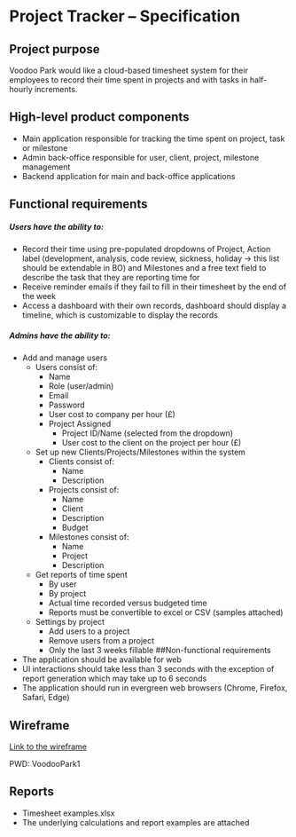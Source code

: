 # Project Tracker – Specification

## Project purpose
Voodoo Park would like a cloud-based timesheet system for their employees to 
record their time spent in projects and with tasks in half-hourly increments.

## High-level product components
 - Main application responsible for tracking the time spent on  project, task or milestone
 - Admin back-office responsible for user, client, project, milestone management
 - Backend application for main and back-office applications

## Functional requirements
##### Users have the ability to:
 - Record their time using pre-populated dropdowns of Project, Action label 
 (development, analysis, code review, sickness, holiday -> this list 
 should be extendable in BO) and Milestones and a free text field to describe the task that they are reporting time for
 - Receive reminder emails if they fail to fill in their timesheet by the end of the week
 - Access a dashboard with their own records, dashboard should display a timeline, 
 which is customizable to display the records
##### Admins have the ability to:
- Add and manage users
    - Users consist of: 
        - Name 
        - Role (user/admin)
        - Email 
        - Password
        - User cost to company per hour (£)
        - Project Assigned
            - Project ID/Name (selected from the dropdown)
            - User cost to the client on the project per hour (£)
    - Set up new Clients/Projects/Milestones within the system
        - Clients consist of:
            - Name
            - Description
        - Projects consist of:
            - Name
            - Client
            - Description
            - Budget
        - Milestones consist of:
            - Name
            - Project
            - Description
    - Get reports of time spent
        - By user
        - By project
        - Actual time recorded versus budgeted time
        - Reports must be convertible to excel or CSV (samples attached)
    - Settings by project
        - Add users to a project
        - Remove users from a project
        - Only the last 3 weeks fillable
##Non-functional requirements
- The application should be available for web
- UI interactions should take less than 3 seconds with the exception of report generation which may take up to 6 seconds
- The application should run in evergreen web browsers (Chrome, Firefox, Safari, Edge)

## Wireframe
[Link to the wireframe](https://xd.adobe.com/view/ce3f17e7-3a01-4863-6b18-e1e74f4324ca-b80e/)

PWD: VoodooPark1

## Reports

- Timesheet examples.xlsx
- The underlying calculations and report examples are attached

